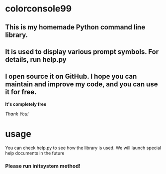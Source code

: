 # colorconsole99
## This is my homemade Python command line library.
## It is used to display various prompt symbols. For details, run help.py
## I open source it on GitHub. I hope you can maintain and improve my code, and you can use it for free.

__It's completely free__

*Thank You!*

# usage

You can check help.py to see how the library is used. We will launch special help documents in the future

### Please run initsystem method!
